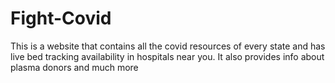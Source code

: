 # Fight-Covid
This is a website that contains all the covid resources of every state and has live bed tracking availability in hospitals near you. It also provides info about plasma donors and much more

